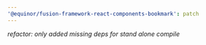 ```yaml
---
'@equinor/fusion-framework-react-components-bookmark': patch
---
```


_refactor: only added missing deps for stand alone compile_

